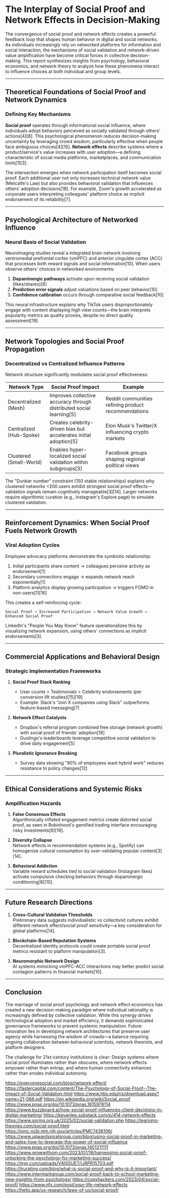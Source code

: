 # The Interplay of Social Proof and Network Effects in Decision-Making  

The convergence of social proof and network effects creates a powerful feedback loop that shapes human behavior in digital and social networks. As individuals increasingly rely on networked platforms for information and social interaction, the mechanisms of social validation and network-driven value amplification have become critical forces in collective decision-making. This report synthesizes insights from psychology, behavioral economics, and network theory to analyze how these phenomena interact to influence choices at both individual and group levels.  

---

## Theoretical Foundations of Social Proof and Network Dynamics  

### Defining Key Mechanisms  
**Social proof** operates through informational social influence, where individuals adopt behaviors perceived as socially validated through others' actions[4][8]. This psychological phenomenon reduces decision-making uncertainty by leveraging crowd wisdom, particularly effective when people face ambiguous choices[4][15]. **Network effects** describe systems where a product/service's value increases with user adoption—a defining characteristic of social media platforms, marketplaces, and communication tools[1][3].  

The intersection emerges when network participation itself becomes social proof. Each additional user not only increases technical network value (Metcalfe's Law) but also provides behavioral validation that influences others' adoption decisions[18]. For example, Zoom's growth accelerated as corporate users interpreting colleagues' platform choice as implicit endorsement of its reliability[7].  

---

## Psychological Architecture of Networked Influence  

### Neural Basis of Social Validation  
Neuroimaging studies reveal a integrated brain network involving ventromedial prefrontal cortex (vmPFC) and anterior cingulate cortex (ACC) that processes both reward signals and social information[10]. When users observe others' choices in networked environments:  
1. **Dopaminergic pathways** activate upon receiving social validation (likes/shares)[8]  
2. **Prediction error signals** adjust valuations based on peer behavior[10]  
3. **Confidence calibration** occurs through comparative social feedback[10]  

This neural infrastructure explains why TikTok users disproportionately engage with content displaying high view counts—the brain interprets popularity metrics as quality proxies, despite no direct quality assessment[19].  

---

## Network Topologies and Social Proof Propagation  

### Decentralized vs Centralized Influence Patterns  
Network structure significantly modulates social proof effectiveness:  

| **Network Type** | **Social Proof Impact** | **Example** |  
|-------------------|--------------------------|-------------|  
| Decentralized (Mesh) | Improves collective accuracy through distributed social learning[5] | Reddit communities refining product recommendations |  
| Centralized (Hub-Spoke) | Creates celebrity-driven bias but accelerates initial adoption[5] | Elon Musk's Twitter/X influencing crypto markets |  
| Clustered (Small-World) | Enables hyper-localized social validation within subgroups[3] | Facebook groups shaping regional political views |  

The "Dunbar number" constraint (150 stable relationships) explains why clustered networks <200 users exhibit strongest social proof effects—validation signals remain cognitively manageable[3][14]. Larger networks require algorithmic curation (e.g., Instagram's Explore page) to simulate clustered validation.  

---

## Reinforcement Dynamics: When Social Proof Fuels Network Growth  

### Viral Adoption Cycles  
Employee advocacy platforms demonstrate the symbiotic relationship:  
1. Initial participants share content → colleagues perceive activity as endorsement[1]  
2. Secondary connections engage → expands network reach exponentially[1]  
3. Platform analytics display growing participation → triggers FOMO in non-users[1][16]  

This creates a self-reinforcing cycle:  
```
Social Proof → Increased Participation → Network Value Growth → Enhanced Social Proof
```  
LinkedIn's "People You May Know" feature operationalizes this by visualizing network expansion, using others' connections as implicit endorsements[3].  

---

## Commercial Applications and Behavioral Design  

### Strategic Implementation Frameworks  
1. **Social Proof Stack Ranking**  
   - User counts > Testimonials > Celebrity endorsements (per conversion lift studies)[15][19]  
   - Example: Slack's "Join X companies using Slack" outperforms feature-based messaging[7]  

2. **Network Effect Catalysts**  
   - Dropbox's referral program combined free storage (network growth) with social proof of friends' adoption[18]  
   - Duolingo's leaderboards leverage competitive social validation to drive daily engagement[5]  

3. **Pluralistic Ignorance Breaking**  
   - Survey data showing "90% of employees want hybrid work" reduces resistance to policy changes[12]  

---

## Ethical Considerations and Systemic Risks  

### Amplification Hazards  
1. **False Consensus Effects**  
   Algorithmically inflated engagement metrics create distorted social proof, as seen in Robinhood's gamified trading interface encouraging risky investments[9][19].  

2. **Diversity Collapse**  
   Network effects in recommendation systems (e.g., Spotify) can homogenize cultural consumption by over-validating popular content[3][14].  

3. **Behavioral Addiction**  
   Variable reward schedules tied to social validation (Instagram likes) activate compulsive checking behaviors through dopaminergic conditioning[8][10].  

---

## Future Research Directions  

1. **Cross-Cultural Validation Thresholds**  
   Preliminary data suggests individualistic vs collectivist cultures exhibit different network effect/social proof sensitivity—a key consideration for global platforms[14].  

2. **Blockchain-Based Reputation Systems**  
   Decentralized identity protocols could create portable social proof metrics resistant to platform manipulation[3].  

3. **Neuromorphic Network Design**  
   AI systems mimicking vmPFC-ACC interactions may better predict social contagion patterns in financial markets[10].  

---

## Conclusion  

The marriage of social proof psychology and network effect economics has created a new decision-making paradigm where individual rationality is increasingly defined by collective validation. While this synergy drives technological adoption and market efficiency, it demands sophisticated governance frameworks to prevent systemic manipulation. Future innovation lies in developing network architectures that preserve user agency while harnessing the wisdom of crowds—a balance requiring ongoing collaboration between behavioral scientists, network theorists, and platform designers.  

The challenge for 21st-century institutions is clear: Design systems where social proof illuminates rather than obscures, where network effects empower rather than entrap, and where human connectivity enhances rather than erodes individual autonomy.


https://everyonesocial.com/blog/network-effect/
https://fastercapital.com/content/The-Psychology-of-Social-Proof--The-Impact-of-Social-Validation.html
https://www.hbs.edu/ris/download.aspx?name=21-086.pdf
https://en.wikipedia.org/wiki/Social_proof
https://www.pnas.org/doi/10.1073/pnas.1615978114
https://www.buzzboard.ai/how-social-proof-influences-client-decisions-in-digital-marketing/
https://kevanlee.substack.com/p/414-network-effects
https://www.spring.org.uk/2025/02/social-validation.php
https://learning-theories.com/social-proof.html
https://pmc.ncbi.nlm.nih.gov/articles/PMC7438106/
https://www.upwardspiralgroup.com/blog/using-social-proof-in-marketing-and-sales-how-to-leverage-the-power-of-social-influence
https://www.pnas.org/doi/10.1073/pnas.1401211111
https://www.growwithom.com/2023/07/18/harnessing-social-proof-unlocking-the-psychology-for-marketing-success/
https://ijrpr.com/uploads/V4ISSUE7/IJRPR15703.pdf
https://trurating.com/blog/what-is-social-proof-and-why-is-it-important/
https://www.intermarkgroup.com/social-proof-back-to-school-marketing-new-insights-from-psychology/
https://copyhackers.com/2023/04/social-proof/
https://www.nfx.com/post/your-life-network-effects
https://helio.app/ux-research/laws-of-ux/social-proof/